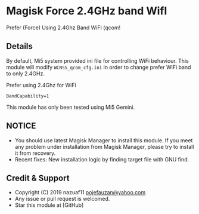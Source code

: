# Magisk Force 2.4GHz band WifI

Prefer (Force) Using 2.4Ghz Band WiFi (qcom!


## Details

By default, Mi5 system provided ini file for controlling WiFi behaviour.  This module will modify `WCNSS_qcom_cfg.ini` in order to change prefer WiFi band to only 2.4GHz.

Prefer using 2.4Ghz for WiFi
```
BandCapability=1
```
This module has only been tested using Mi5 Gemini. 


## NOTICE

* You should use latest Magisk Manager to install this module. If you meet any problem under installation from Magisk Manager, please try to install it from recovery.
* Recent fixes:
New installation logic by finding target file with GNU find.

## Credit & Support

* Copyright (C) 2019 nazuaf11 <pojefauzan@yahoo.com>
* Any issue or pull request is welcomed.
* Star this module at [GitHub]
